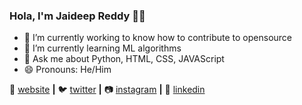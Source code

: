 ### Hola, I'm Jaideep Reddy 👋😍


- 🔭 I’m currently working to know how to contribute to opensource
- 🌱 I’m currently learning ML algorithms
- 💬 Ask me about Python, HTML, CSS, JAVAScript
- 😄 Pronouns: He/Him



🏡 [website][website] **|** 
🐦 [twitter][twitter] **|** 
📷 [instagram][instagram] **|** 
👔 [linkedin][linkedin]


[website]: https://jaideep07.github.io/
[twitter]: https://twitter.com/JaideepKotla
[instagram]: https://www.instagram.com/kotlajaideepreddy/?hl=en
[linkedin]: https://www.linkedin.com/in/jaideep-reddy-kotla-4639121a8/



